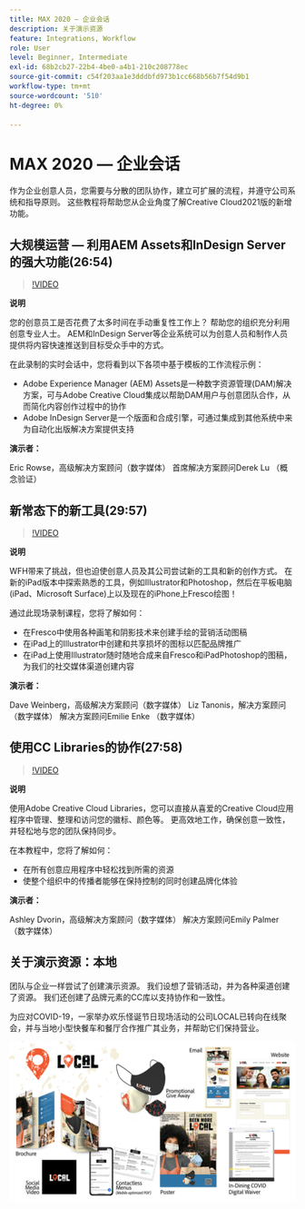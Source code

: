 ```yaml
---
title: MAX 2020 — 企业会话
description: 关于演示资源
feature: Integrations, Workflow
role: User
level: Beginner, Intermediate
exl-id: 68b2cb27-22b4-4be0-a4b1-210c208778ec
source-git-commit: c54f203aa1e3dddbfd973b1cc668b56b7f54d9b1
workflow-type: tm+mt
source-wordcount: '510'
ht-degree: 0%

---
```


# MAX 2020 — 企业会话

作为企业创意人员，您需要与分散的团队协作，建立可扩展的流程，并遵守公司系统和指导原则。 这些教程将帮助您从企业角度了解Creative Cloud2021版的新增功能。

## 大规模运营 — 利用AEM Assets和InDesign Server的强大功能(26:54)

>[!VIDEO](https://video.tv.adobe.com/v/327112?hidetitle=true)

**说明**

您的创意员工是否花费了太多时间在手动重复性工作上？ 帮助您的组织充分利用创意专业人士。 AEM和InDesign Server等企业系统可以为创意人员和制作人员提供将内容快速推送到目标受众手中的方式。

在此录制的实时会话中，您将看到以下各项中基于模板的工作流程示例：
* Adobe Experience Manager (AEM) Assets是一种数字资源管理(DAM)解决方案，可与Adobe Creative Cloud集成以帮助DAM用户与创意团队合作，从而简化内容创作过程中的协作
* Adobe InDesign Server是一个版面和合成引擎，可通过集成到其他系统中来为自动化出版解决方案提供支持

**演示者：**

Eric Rowse，高级解决方案顾问（数字媒体）
首席解决方案顾问Derek Lu （概念验证）

## 新常态下的新工具(29:57)

>[!VIDEO](https://video.tv.adobe.com/v/328232?hidetitle=true)

**说明**

WFH带来了挑战，但也迫使创意人员及其公司尝试新的工具和新的创作方式。 在新的iPad版本中探索熟悉的工具，例如Illustrator和Photoshop，然后在平板电脑(iPad、Microsoft Surface)上以及现在的iPhone上Fresco绘图！

通过此现场录制课程，您将了解如何：
* 在Fresco中使用各种画笔和阴影技术来创建手绘的营销活动图稿
* 在iPad上的Illustrator中创建和共享损坏的图标以匹配品牌推广
* 在iPad上使用Illustrator随时随地合成来自Fresco和iPadPhotoshop的图稿，为我们的社交媒体渠道创建内容

**演示者：**

Dave Weinberg，高级解决方案顾问（数字媒体）
Liz Tanonis，解决方案顾问（数字媒体）
解决方案顾问Emilie Enke （数字媒体）

## 使用CC Libraries的协作(27:58)

>[!VIDEO](https://video.tv.adobe.com/v/328199?hidetitle=true)

**说明**

使用Adobe Creative Cloud Libraries，您可以直接从喜爱的Creative Cloud应用程序中管理、整理和访问您的徽标、颜色等。 更高效地工作，确保创意一致性，并轻松地与您的团队保持同步。

在本教程中，您将了解如何：
* 在所有创意应用程序中轻松找到所需的资源
* 使整个组织中的传播者能够在保持控制的同时创建品牌化体验

**演示者：**

Ashley Dvorin，高级解决方案顾问（数字媒体）
解决方案顾问Emily Palmer （数字媒体）

## 关于演示资源：本地

团队与企业一样尝试了创建演示资源。 我们设想了营销活动，并为各种渠道创建了资源。 我们还创建了品牌元素的CC库以支持协作和一致性。

为应对COVID-19，一家举办欢乐怪诞节日现场活动的公司LOCAL已转向在线聚会，并与当地小型快餐车和餐厅合作推广其业务，并帮助它们保持营业。

![本地演示资源](../assets/demo_local_assets-WIP-v1.jpg)

